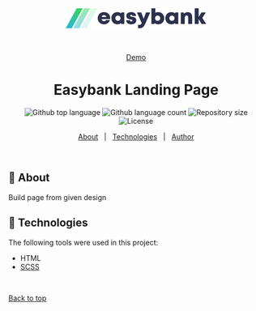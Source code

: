 <div align="center" id="top"> 
  <img src="./images/logo.svg" alt="Easybank Landing Page" />

&#xa0;

<a href="https://easybank-landing-page.philstainer.vercel.app/" target="_blank">Demo</a>

</div>

<h1 align="center">Easybank Landing Page</h1>

<p align="center">
  <img alt="Github top language" src="https://img.shields.io/github/languages/top/PhilStainer/easybank-landing-page?color=56BEB8">

  <img alt="Github language count" src="https://img.shields.io/github/languages/count/PhilStainer/easybank-landing-page?color=56BEB8">

  <img alt="Repository size" src="https://img.shields.io/github/repo-size/PhilStainer/easybank-landing-page?color=56BEB8">

  <img alt="License" src="https://img.shields.io/github/license/PhilStainer/easybank-landing-page?color=56BEB8">
</p>

<p align="center">
  <a href="#dart-about">About</a> &#xa0; | &#xa0; 
  <a href="#rocket-technologies">Technologies</a> &#xa0; | &#xa0;
  <a href="https://github.com/PhilStainer" target="_blank">Author</a>
</p>

<br>

## :dart: About

Build page from given design

## :rocket: Technologies

The following tools were used in this project:

- HTML
- [SCSS](https://sass-lang.com/)

&#xa0;

<a href="#top">Back to top</a>

